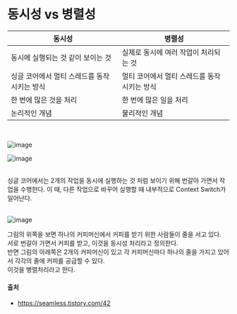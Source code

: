 # 동시성 vs 병렬성

| 동시성                                      | 병렬성                                      |
| ------------------------------------------- | ------------------------------------------- |
| 동시에 실행되는 것 같이 보이는 것           | 실제로 동시에 여러 작업이 처리되는 것       |
| 싱글 코어에서 멀티 스레드를 동작시키는 방식 | 멀티 코어에서 멀티 스레드를 동작시키는 방식 |
| 한 번에 많은 것을 처리                      | 한 번에 많은 일을 처리                      |
| 논리적인 개념                               | 물리적인 개념                               |
<br>

![image](https://user-images.githubusercontent.com/89785501/187499277-c97aa79c-881c-4220-a526-45aee055cb59.png)

![image](https://user-images.githubusercontent.com/89785501/187499308-ac1adbc6-8f77-4a53-bfed-d67b2c6ff917.png)

<br>
싱글 코어에서는 2개의 작업을 동시에 실행하는 것 처럼 보이기 위해 번갈아 가면서 작업을 수행한다. 이 때, 다른 작업으로 바꾸어 실행할 때 내부적으로 Context Switch가 일어난다.<br><br>

![image](https://user-images.githubusercontent.com/89785501/187499381-48189a26-0b66-4756-ba03-d7b5dd05af4a.png)

그림의 위쪽을 보면 하나의 커피머신에서 커피를 받기 위한 사람들이 줄을 서고 있다.<br> 서로 번갈아 가면서 커피를 받고, 이것을 동시성 처리라고 정의한다.<br> 반면 그림의 아래쪽은 2개의 커피머신이 있고 각 커피머신마다 하나의 줄을 가지고 있어서 각각의 줄에 커피를 공급할 수 있다.<br> 이것을 병렬처리라고 한다.<br>

#### 출처

- https://seamless.tistory.com/42
